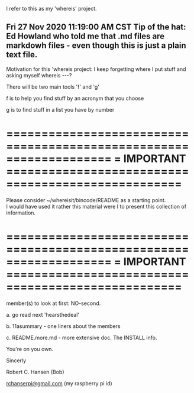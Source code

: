 
I refer to this as my 'whereis' project.

Fri 27 Nov 2020 11:19:00 AM CST
Tip of the hat: Ed Howland who told me that .md files are markdowh
files - even though this is just a plain text file.
----------------------------------------------------------------

Motivation for this 'whereis project: I keep forgetting where I put
stuff and asking myself   whereis ---?

There will be two main tools  'f' and 'g'

f  is to help you find stuff by an acronym that you choose

g  is to find stuff in a list you have by number

===================================================================
=  IMPORTANT    ===================================================
===================================================================
Please consider  ~/whereisit/bincode/README  as a starting point.  
I would have used it rather this material were I to present
this collection of information.

===================================================================
=  IMPORTANT    ===================================================
===================================================================


member(s) to look at first: NO-second.

a. go read next 'hearsthedeal'

b. 11asummary - one liners about the members

c. README.more.md - more extensive doc.   The INSTALL info.


You're on you own.


Sincerly

Robert C. Hansen (Bob)

rchanserpi@gmail.com   (my raspberry pi id)
